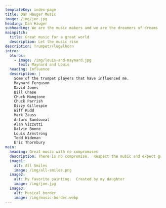 ```yaml
---
templateKey: index-page
title: Dan Hauger Music
image: /img/joe.jpg
heading: Dan Hauger
subheading: We are the music makers and we are the dreamers of dreams
mainpitch:
  title: Great music for a great world
  description: Let the music rise
description: Trumpet/Flugelhorn
intro:
  blurbs:
    - image: /img/louis-and-maynard.jpg
      text: Maynard and Louis
  heading: Influence
  description: |
    Some of the trumpet players that have influenced me.
    Maynard Ferguson
    David Jones
    Bill Chase
    Chuck Mangione
    Chuck Parrish
    Dizzy Gillespie
    Wiff Rudd
    Mark Zauss
    Arturo Sandouval
    Alan Vizzutti
    Dalvin Boone
    Louis Armstrong
    Todd Wideman
    Eric Thornbury
main:
  heading: Great music with no compromises
  description: There is no compromise.  Respect the music and expect greatness.
  image1:
    alt: All Smiles
    image: /img/all-smiles.png
  image2:
    alt: My favorite painting.  Created by my daughter
    image: /img/joe.jpg
  image3:
    alt: Musical border
    image: /img/music-border.webp
---
```

